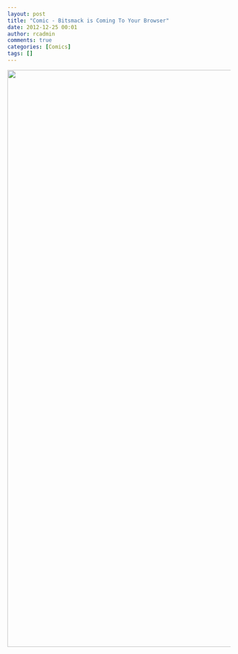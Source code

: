 ```yaml
---
layout: post
title: "Comic - Bitsmack is Coming To Your Browser"
date: 2012-12-25 00:01
author: rcadmin
comments: true
categories: [Comics]
tags: []
---
```

<a href="http://bitsmack.com/wp/2012/12/25/comic-bitsmack-is-coming-to-your-browser/attachment/20121225/" rel="attachment wp-att-2418"><img src="http://dl.bitsmack.com/uploads/2012/12/20121225.jpg" alt="" title="" width="680" height="1300" class="alignnone size-full wp-image-2418" /></a>
